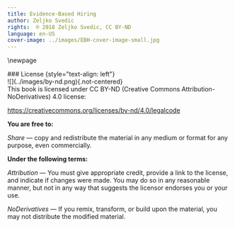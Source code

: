 ```yaml
---
title: Evidence-Based Hiring
author: Zeljko Svedic
rights:  © 2018 Zeljko Svedic, CC BY-ND
language: en-US
cover-image: ../images/EBH-cover-image-small.jpg
---
```


\newpage

<section id="copyright">
### License {style="text-align: left"}

<div id="copyright-license">
![](../images/by-nd.png){.not-centered}

<div>
This book is licensed under CC BY-ND (Creative Commons Attribution-NoDerivatives) 4.0 license:

<https://creativecommons.org/licenses/by-nd/4.0/legalcode>
</div>
</div>



**You are free to:**

*Share* — copy and redistribute the material in any medium or format for any purpose, even commercially.



**Under the following terms:**

*Attribution* — You must give appropriate credit, provide a link to the license, and indicate if changes were made. You may do so in any reasonable manner, but not in any way that suggests the licensor endorses you or your use.

*NoDerivatives* — If you remix, transform, or build upon the material, you may not distribute the modified material.
</section>